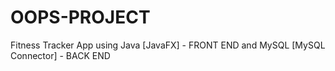 # OOPS-PROJECT
Fitness Tracker App using Java [JavaFX] - FRONT END and MySQL [MySQL Connector] - BACK END
